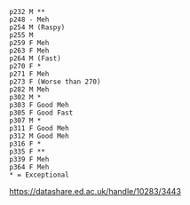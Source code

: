 ```
p232 M **
p248 - Meh
p254 M (Raspy)
p255 M
p259 F Meh
p263 F Meh
p264 M (Fast)
p270 F *
p271 F Meh
p273 F (Worse than 270)
p282 M Meh
p302 M *
p303 F Good Meh
p305 F Good Fast
p307 M *
p311 F Good Meh
p312 M Good Meh
p316 F *
p335 F **
p339 F Meh
p364 F Meh
* = Exceptional
```
https://datashare.ed.ac.uk/handle/10283/3443
